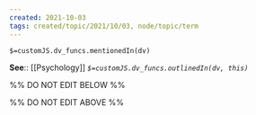 ```yaml
---
created: 2021-10-03
tags: created/topic/2021/10/03, node/topic/term
---
```

`$=customJS.dv_funcs.mentionedIn(dv)`




**See**:: [[Psychology]] 
*`$=customJS.dv_funcs.outlinedIn(dv, this)`*

%% DO NOT EDIT BELOW %%

%% DO NOT EDIT ABOVE %%
